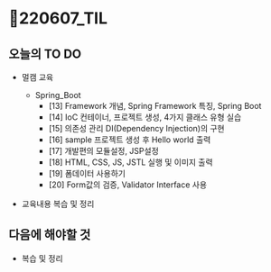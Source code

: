 # 📝220607_TIL



## 오늘의 TO DO

- 멀캠 교육

  - Spring_Boot
    - [13] Framework 개념, Spring Framework 특징, Spring Boot
    - [14] IoC 컨테이너, 프로젝트 생성, 4가지 클래스 유형 실습
    - [15] 의존성 관리 DI(Dependency Injection)의 구현
    - [16] sample 프로젝트 생성 후 Hello world 출력
    - [17] 개발편의 모듈설정, JSP설정
    - [18] HTML, CSS, JS, JSTL 실행 및 이미지 출력
    - [19] 폼데이터 사용하기
    - [20] Form값의 검증, Validator Interface 사용
  
  
  
- 교육내용 복습 및 정리



## 다음에 해야할 것

- 복습 및 정리